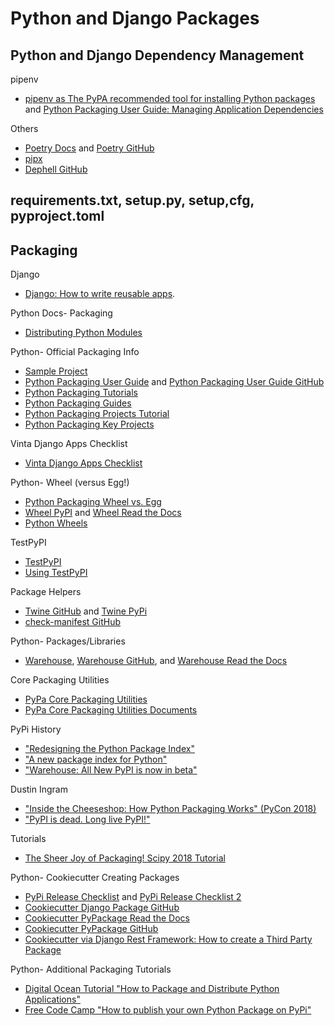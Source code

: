 # Python and Django Packages

<!--
https://www.python.org/dev/peps/pep-0394/#recommendation

Epic Python packaging thread
https://twitter.com/zooba/status/1236440987054063616

Requirements pinning
https://twitter.com/webology/status/1238674042338652161

https://snarky.ca/the-challenges-in-designing-a-library-for-pep-425/
https://snarky.ca/a-quick-and-dirty-guide-on-how-to-install-packages-for-python/
https://hynek.me/articles/testing-packaging/

https://hynek.me/articles/python-app-deps-2018/ | Python Application Dependency Management in 2018 · Homepage of Hynek Schlawack

https://snarky.ca/why-you-should-use-python-m-pip/
python -m pip install X
https://twitter.com/mariatta/status/1217494274469548032
https://twitter.com/mariatta/status/1189243515739561985


PyPI Quick Start Guide
https://github.com/pypa/packaging.python.org/issues/688
https://twitter.com/mariatta/status/1218232806163107841
https://twitter.com/brettsky/status/1218293642877534209
https://github.com/pypa/gh-action-pypi-publish/issues/2 | Add a usage guide to packaging.python.org · Issue #2 · pypa/gh-action-pypi-publish

https://status.python.org/incidents/1y1f44q6srh2 | Python Infrastructure Status - Next Generation PyPI Rollout
PyPI Translations
https://twitter.com/nlhkabu/status/1176378129012727808

https://stackoverflow.com/questions/5280906/difference-between-binary-release-and-source-release | Difference between Binary release and source release? - Stack Overflow

The Packaging Gradient
https://www.youtube.com/watch?v=iLVNWfPWAC8

Scam
urllib3
https://twitter.com/snyksec/status/1236755073499357185
https://twitter.com/webology/status/1202238650416807936 | ❄☃ Jeff Triplett 🎄 on Twitter: "🚨 PSA: Python friends, please doublecheck if you accidentally have "python3-dateutil" (THREE) and/or "jeIlyfish" installed. They attempt to steal your GPG and SSH keys. https://t.co/OcfL165pXA" / Twitter


PEP 517 and 518 in Plain English
https://medium.com/@grassfedcode/pep-517-and-518-in-plain-english-47208ca8b7a6
https://www.python.org/dev/peps/pep-0517/
https://www.python.org/dev/peps/pep-0518/

pyproject.toml : the future of Python packaging
https://testandcode.com/52

https://twitter.com/brettsky/status/1216051044095946752
https://twitter.com/VictorStinner/status/1216061972543868929
https://github.com/vstinner/pyperf/blob/master/setup.py

https://docs.djangoproject.com/en/3.0/intro/reusable-apps/
https://realpython.com/pypi-publish-python-package/

https://packaging.python.org/tutorials/
https://packaging.python.org/guides/

https://pypi.org/project/setuptools/

https://packaging.python.org/guides/distributing-packages-using-setuptools/
https://packaging.python.org/guides/distributing-packages-using-setuptools/#wheels
https://packaging.python.org/guides/distributing-packages-using-setuptools/#universal-wheels
https://packaging.python.org/tutorials/installing-packages/
https://packaging.python.org/glossary/#term-version-specifier

https://pip.pypa.io/en/latest/reference/pip_install/#pip-install
https://pip.pypa.io/en/latest/user_guide/#requirements-files
https://setuptools.readthedocs.io/en/latest/pkg_resources.html#requirement-objects

https://packaging.python.org/glossary/#term-requirement-specifier
https://www.python.org/dev/peps/pep-0440/
https://www.python.org/dev/peps/pep-0440/#version-specifiers

https://packaging.python.org/key_projects/#setuptools
https://packaging.python.org/key_projects/#distutils
https://pythonwheels.com/
-->

## Python and Django Dependency Management

pipenv
* [pipenv as The PyPA recommended tool for installing Python packages](https://packaging.python.org/guides/tool-recommendations/) and [Python Packaging User Guide: Managing Application Dependencies](https://packaging.python.org/tutorials/managing-dependencies/#managing-dependencies)

Others
* [Poetry Docs](https://python-poetry.org/docs/) and [Poetry GitHub](https://github.com/python-poetry)
* [pipx](https://pipxproject.github.io/pipx/)
* [Dephell GitHub](https://github.com/dephell/dephell)

<!--
Poetry
https://mobile.twitter.com/hynek/status/1226240842429616135

Pip problem
https://github.com/pypa/pip/issues/7531#issuecomment-576686251 | Release 20.0 · Issue #7531 · pypa/pip

pip grant
https://mobile.twitter.com/di_codes/status/1193980331004743680
https://twitter.com/jezdez/status/1202335326963994624 | Jannis Leidel on Twitter: "In which @ThePSF announces how it'll spend the grants from @Mozilla's MOSS and the Chan Zuckerberg Initiative on improving the user experience and rewriting the dependency resolver of pip! Roadmap: https://t.co/e9PVTSw1h4 https://t.co/JwuEGzBIgi" / Twitter

https://packaging.python.org/tutorials/managing-dependencies/ | Managing Application Dependencies — Python Packaging User Guide

Virtualenv and Pyenv
https://docs.python-guide.org/dev/virtualenvs/ | Pipenv & Virtual Environments — The Hitchhiker's Guide to Python
https://github.com/pyenv/pyenv-virtualenv | pyenv/pyenv-virtualenv: a pyenv plugin to manage virtualenv (a.k.a. python-virtualenv)

https://github.com/jazzband/pip-tools | jazzband/pip-tools: A set of tools to keep your pinned Python dependencies fresh.

https://github.com/pypa/pipenv/issues/4058 | If this project is dead, just tell us · Issue #4058 · pypa/pipenv

https://www.youtube.com/watch?v=GBQAKldqgZs | Kenneth Reitz - Pipenv: The Future of Python Dependency Management - PyCon 2018 - YouTube
http://www.kennethreitz.org/essays/a-better-pip-workflow
https://pipenv.readthedocs.io/en/latest/ | Pipenv: Python Dev Workflow for Humans — pipenv 8.3.2 documentation
https://github.com/pypa/pipenv | kennethreitz/pipenv: Python Development Workflow for Humans.

https://github.com/sdispater/poetry
https://python-poetry.org/docs/pyproject/
https://black.readthedocs.io/en/stable/pyproject_toml.html

https://pyup.io/ | Manage your Python dependencies with pyup.io
http://www.pyinstaller.org/ | Welcome to PyInstaller official website — PyInstaller
-->

## requirements.txt, setup.py, setup,cfg, pyproject.toml

<!--
https://docs.python.org/3/distutils/configfile.html | 3. Writing the Setup Configuration File — Python 3.8.1rc1 documentation
https://docs.python.org/3/install/index.html#inst-config-syntax | Installing Python Modules (Legacy version) — Python 3.8.1rc1 documentation

Options
The difference between setup.py (pyproject.toml) and requirements.txt (Pipfile) #27
https://github.com/pypa/pipfile/issues/27
https://packaging.python.org/discussions/install-requires-vs-requirements/ | install_requires vs requirements files — Python Packaging User Guide
https://pip.pypa.io/en/stable/user_guide/#requirements-files
https://docs.pipenv.org/advanced/#pipfile-vs-setup-py
https://github.com/pypa/pipfile
https://github.com/pypa/pipfile#the-concept

pyproject.toml
https://www.python.org/dev/peps/pep-0518/ | PEP 518 -- Specifying Minimum Build System Requirements for Python Projects | Python.org
https://snarky.ca/clarifying-pep-518/ | Clarifying PEP 518 (a.k.a. pyproject.toml)
https://en.wikipedia.org/wiki/TOML | TOML - Wikipedia
https://gitlab.com/pycqa/flake8/issues/428#note_154743215 | pyproject.toml (PEP 518) support (#428) · Issues · PyCQA / flake8 · GitLab
https://news.ycombinator.com/item?id=17110882 | pyproject.toml isn't another way to specify dependencies for Python code. The l... | Hacker News
https://github.com/psf/black/blob/master/pyproject.toml | black/pyproject.toml at master · psf/black
-->

## Packaging

Django
* [Django: How to write reusable apps](https://docs.djangoproject.com/en/2.0/intro/reusable-apps).

Python Docs- Packaging
* [Distributing Python Modules](https://docs.python.org/3/distributing/index.html)

Python- Official Packaging Info
* [Sample Project](https://github.com/pypa/sampleproject)
* [Python Packaging User Guide](https://packaging.python.org) and [Python Packaging User Guide GitHub](https://github.com/pypa/python-packaging-user-guide) 
* [Python Packaging Tutorials](https://packaging.python.org/tutorials) 
* [Python Packaging Guides](https://packaging.python.org/guides) 
* [Python Packaging Projects Tutorial](https://packaging.python.org/tutorials/packaging-projects)  
* [Python Packaging Key Projects](https://packaging.python.org/key_projects)

Vinta Django Apps Checklist	
* [Vinta Django Apps Checklist](https://devchecklists.com/django-apps-checklist)	

Python- Wheel (versus Egg!)
* [Python Packaging Wheel vs. Egg](http://python-packaging-user-guide.readthedocs.io/discussions/wheel-vs-egg)
* [Wheel PyPI](https://pypi.org/project/wheel) and [Wheel Read the Docs](http://wheel.readthedocs.org)
* [Python Wheels](http://pythonwheels.com)

TestPyPI
* [TestPyPI](https://test.pypi.org)
* [Using TestPyPI](https://packaging.python.org/guides/using-testpypi)

Package Helpers
* [Twine GitHub](https://github.com/pypa/twine) and [Twine PyPi](https://pypi.python.org/pypi/twine)
* [check-manifest GitHub](https://github.com/mgedmin/check-manifest)

Python- Packages/Libraries
* [Warehouse](https://pypi.org), [Warehouse GitHub](https://github.com/pypa/warehouse), and [Warehouse Read the Docs](https://warehouse.readthedocs.io)
 
Core Packaging Utilities
* [PyPa Core Packaging Utilities](https://github.com/pypa/packaging)  
* [PyPa Core Packaging Utilities Documents](https://packaging.pypa.io) 

<!--
https://wiki.python.org/moin/CheeseShop | CheeseShop - Python Wiki

https://wiki.python.org/moin/Distutils | Distutils - Python Wiki

https://twitter.com/di_codes/status/1137014821923241986 | Dustin Ingram on Twitter: "Ask anyone about packaging, and they'll tell you the same thing: "it sucks". Now, I don't think it sucks. I think it's challenging, hard to grasp, complicated, has some rough edges, has a lot of historical baggage. I think it was built by people, and people aren't perfect. 5/16"

https://www.bernat.tech/pep-517-and-python-packaging/ | The state of Python Packaging - package types
https://github.com/gaborbernat/pugs | gaborbernat/pugs: random pug quote provider
https://github.com/ipfs/package-managers/issues/56 | Interesting academic papers related to package management · Issue #56 · ipfs/package-managers

Governance
https://wiki.python.org/psf/PackagingWG | PackagingWG - PSF Wiki
https://discuss.python.org/t/pycon-us-packaging-mini-summit-2019/833/44 | PyCon US Packaging Mini-Summit 2019 - Packaging - Discussions on Python.org

Issues
https://github.com/pypa/warehouse/issues
https://github.com/pypa/packaging-problems/issues | Issues · pypa/packaging-problems
https://github.com/pypa/pypi-support

https://github.com/pypa/integration-test | pypa/integration-test: ensure core packaging tools work well with each other

pip
https://pip.pypa.io/en/stable/reference/pip_install/ | pip install — pip 19.3.1 documentation
https://pip.pypa.io/en/stable/reference/pip_install/#editable-installs | pip install — pip 18.1 documentation
https://pip.readthedocs.io/en/latest/user_guide/#user-installs | User Guide — pip 19.1.dev0 documentation
https://pypi.org/project/pip/ | pip · PyPI

https://packaging.python.org/overview/ | An Overview of Packaging for Python — Python Packaging User Guide
https://docs.python.org/3/tutorial/modules.html#packages | 6. Modules — Python 3.7.3rc1 documentation

https://docs.python.org/3/distutils/introduction.html | 1. An Introduction to Distutils — Python 3.6.4rc1 documentation
https://docs.python.org/3/distutils/setupscript.html | 2. Writing the Setup Script — Python 3.6.4rc1 documentation
https://docs.python.org/3.1/distutils/uploading.html | 7. Uploading Packages to the Package Index — Python v3.1.5 documentation
https://docs.python.org/3.6/distutils/packageindex.html#package-index | 6. The Python Package Index (PyPI) — Python 3.6.4rc1 documentation
https://docs.python.org/3/distutils/sourcedist.html | 4. Creating a Source Distribution — Python 3.6.4rc1 documentation

https://packaging.python.org/glossary/ | Glossary — Python Packaging User Guide
https://packaging.python.org/guides/distributing-packages-using-setuptools/ | Packaging and distributing projects — Python Packaging User Guide
https://packaging.python.org/key_projects/#setuptools | Project Summaries — Python Packaging User Guide
https://packaging.python.org/key_projects/#wheel | Project Summaries — Python Packaging User Guide
https://setuptools.readthedocs.io/en/latest/setuptools.html | Building and Distributing Packages with Setuptools — setuptools 39.2.0 documentation

https://packaging.python.org/tutorials/installing-packages/
https://packaging.python.org/tutorials/distributing-packages/ | Packaging and distributing projects
https://packaging.python.org/tutorials/distributing-packages/#project-urls

https://docs.python-guide.org/shipping/packaging/ | Packaging Your Code — The Hitchhiker's Guide to Python
https://docs.python-guide.org/shipping/freezing/#freezing-your-code-ref | Freezing Your Code — The Hitchhiker's Guide to Python

https://pypi.org/classifiers/ | Classifiers · PyPI
https://packaging.python.org/specifications/core-metadata/#description-content-type-optional | Core metadata specifications — Python Packaging User Guide

https://packaging.python.org/guides/distributing-packages-using-setuptools/ | Packaging and distributing projects — Python Packaging User Guide
https://pypi.org/project/keyring/ | keyring · PyPI

Wheels
https://packaging.python.org/guides/distributing-packages-using-setuptools/#wheels | Packaging and distributing projects — Python Packaging User Guide
https://packaging.python.org/tutorials/packaging-projects/#wheels | Packaging Python Projects — Python Packaging User Guide
https://pip.pypa.io/en/stable/reference/pip_wheel

https://www.python.org/dev/peps/pep-0566/ | PEP 566 -- Metadata for Python Software Packages 2.1 | Python.org
https://www.python.org/dev/peps/pep-0496/ | PEP 496 -- Environment Markers | Python.org
https://www.python.org/dev/peps/pep-0508/#id23 | PEP 508 -- Dependency specification for Python Software Packages | Python.org

https://www.python.org/dev/peps/pep-0427/ | PEP 427 -- The Wheel Binary Package Format 1.0 | Python.org
https://www.python.org/dev/peps/pep-0438/ | PEP 438 -- Transitioning to release-file hosting on PyPI | Python.org
https://www.python.org/dev/peps/pep-0440/ | PEP 440 -- Version Identification and Dependency Specification | Python.org
https://www.python.org/dev/peps/pep-0517/

DjangoCon Europe 2017 Vinta
https://www.youtube.com/watch?v=AMg4Iind90Q | (1) "Qualities of great reusable Django apps" by Flávio Juvenal da Silva Junior - YouTube
https://docs.google.com/presentation/d/1yapK1hYt8f64ztLCc7yFpCI4RG1vTMLhqwZ6cUBZIvI/edit#slide=id.p | Qualities of great reusable Django apps - DjangoCon Europe 2017 - Google Slides
https://www.vinta.com.br/blog/2017/djangocon-europe-2017-was-awesome/ | DjangoCon Europe 2017 was awesome! – Vinta Software
-->

<!--
https://twitter.com/ncoghlan_dev/status/1146177537497714688 | Nick Coghlan on Twitter: "You won't settle that debate easily: https://t.co/62cgLT9f1w :)… "

https://twitter.com/di_codes/status/1135628015147388928 | Dustin Ingram on Twitter: "Ever wondered what is going on when you `pip install numpy` and it downloads some file with a name like `numpy-1.16.4-cp37-cp37m-manylinux1_x86_64.whl `? This is a built distribution, and @brettsky just published a great explanation of what every part of that filename means.… https://t.co/yJAXS13a2J"
https://snarky.ca/the-challenges-in-designing-a-library-for-pep-425/ | The challenges in designing a library for PEP 425 (aka wheel tags)

New- Packaging
https://pydist.com/blog/distributions-vs-releases | PyDist – Blog

https://docs.travis-ci.com/user/deployment/pypi/ | PyPI deployment - Travis CI
-->

PyPi History
* ["Redesigning the Python Package Index"](http://pyfound.blogspot.com/2018/08/redesigning-python-package-index.html)
* ["A new package index for Python"](https://lwn.net/Articles/751458/)
* ["Warehouse: All New PyPI is now in beta"](http://pyfound.blogspot.com/2018/03/warehouse-all-new-pypi-is-now-in-beta.html)

Dustin Ingram
* ["Inside the Cheeseshop: How Python Packaging Works" (PyCon 2018)](https://dustingram.com/talks/2018/10/23/inside-the-cheeseshop)
* ["PyPI is dead. Long live PyPI!"](https://dustingram.com/articles/2018/04/16/pypi-is-dead-long-live-pypi)

<!--
Sample project
https://github.com/crwilcox/my-pypi-package | crwilcox/my-pypi-package: A sample package to publish to pypi that uses circleci for CI and nox for test automation
https://github.com/crwilcox/my-pypi-package/blob/master/.circleci/config.yml | my-pypi-package/config.yml at master · crwilcox/my-pypi-package
https://speakerdeck.com/crwilcox/pycon-2019-shipping-your-first-python-package-and-automating-future-publishing?slide=14 | PyCon 2019 - Shipping your first Python package and automating future publishing - Speaker Deck
https://www.youtube.com/watch?v=P3dY3uDmnkU | Chris Wilcox - Shipping your first Python package and automating future publishing - PyCon 2019 - YouTube

https://www.youtube.com/watch?v=AQsZsgJ30AE
https://www.youtube.com/watch?v=EdD6Ifjlle4 | DjangoCon US 2018 - Packaging Django Apps for Distribution on PyPI by Laura Hampton - YouTube
https://www.youtube.com/watch?time_continue=1&v=QgZ7qv4Cd0Y | How To Publish A Package On PyPI - YouTube
-->

Tutorials
* [The Sheer Joy of Packaging! Scipy 2018 Tutorial](https://python-packaging-tutorial.readthedocs.io/en/latest)

Python- Cookiecutter Creating Packages
* [PyPi Release Checklist](https://gist.github.com/audreyr/5990987) and [PyPi Release Checklist 2](https://gist.github.com/audreyr/9f1564ea049c14f682f4)
* [Cookiecutter Django Package GitHub](https://github.com/pydanny/cookiecutter-djangopackage)
* [Cookiecutter PyPackage Read the Docs](https://cookiecutter.readthedocs.org/en/latest)
* [Cookiecutter PyPackage GitHub](https://github.com/audreyr/cookiecutter-pypackage)
* [Cookiecutter via Django Rest Framework: How to create a Third Party Package](http://www.django-rest-framework.org/topics/third-party-resources)

Python- Additional Packaging Tutorials
* [Digital Ocean Tutorial "How to Package and Distribute Python Applications"](https://www.digitalocean.com/community/tutorials/how-to-package-and-distribute-python-applications) 
* [Free Code Camp "How to publish your own Python Package on PyPi"](https://medium.freecodecamp.org/how-to-publish-a-pyton-package-on-pypi-a89e9522ce24)

<!--
https://twitter.com/pypi_updates2 | PyPI Recent Updates (@pypi_updates2) | Twitter

https://twitter.com/di_codes/status/1097217474603438080 | Dustin Ingram @ PyCaribbean on Twitter: "First you just have to understand all these things... 🤐… "

Tutorials
http://the-hitchhikers-guide-to-packaging.readthedocs.io/en/latest/contributing.html | Contribute Your Package to the World — The Hitchhiker's Guide to Packaging 1.0 documentation

https://pythonhosted.org/setuptools/formats.html
https://pythonhosted.org/an_example_pypi_project/setuptools.html

https://blog.jetbrains.com/pycharm/2017/05/how-to-publish-your-package-on-pypi/ | How to Publish Your Package on PyPI | PyCharm Blog
https://tom-christie.github.io/articles/pypi/ | Uploading to PyPI – Tom Christie

https://github.com/twoscoops/Creating-and-Distributing-Python-Packages | twoscoops/Creating-and-Distributing-Python-Packages
https://courses.twoscoopspress.com/courses/take/creating-and-distributing-python-packages | Two Scoops Press

Seeking a new maintainer for packaging.python.org and Twine.
https://mail.python.org/archives/list/distutils-sig@python.org/thread/M7VRNT5KP4YQ6UPVI4MN4IIWM2Z3IXCH/

PyPI
Improvements
https://pythoninsider.blogspot.com/2019/05/use-two-factor-auth-to-improve-your.html | Python Insider: Use two-factor auth to improve your PyPI account's security
https://packaging.python.org/guides/making-a-pypi-friendly-readme/ | Making a PyPI-friendly README — Python Packaging User Guide

New PyPI
https://packaging.python.org/guides/migrating-to-pypi-org/ | Migrating to PyPI.org — Python Packaging User Guide
http://pyfound.blogspot.com/2018/02/python-package-maintainers-help-test.html | Python Software Foundation News: Python package maintainers, help test the new PyPI!
https://docs.google.com/forms/d/e/1FAIpQLSczrATlexkR1_gBt727eGnc05FCt-75Mx2usMq1wvCm_cLddg/viewform | Conducting user tests on PyPI
https://gist.github.com/nlhkabu/a0b1ae0016a2641f6b79d9ace9110403 | Recruiting User Testers for PyPI
https://docs.google.com/forms/d/e/1FAIpQLSfABpsRcVYt7RDJEsbL_2CnyH-IKXRCRwaBhCm4sYnNI6yB3A/viewform | Buy a feature
http://whoisnicoleharris.com/2018/05/17/warehouse-accessibility.html

Package Stats
* ["How to get PyPI download statistics"](https://kirankoduru.github.io/python/pypi-stats.html)

https://bigquery.cloud.google.com/table/the-psf:pypi.downloads | Google BigQuery
https://mail.python.org/pipermail/distutils-sig/2013-June/021344.html | [Distutils] Download Counts on PyPI
-->
